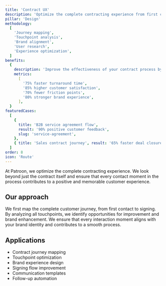 ```yaml
---
title: 'Contract UX'
description: 'Optimize the complete contracting experience from first contact to signing'
pillar: 'Design'
methodology:
  [
    'Journey mapping',
    'Touchpoint analysis',
    'Brand alignment',
    'User research',
    'Experience optimization',
  ]
benefits:
  {
    description: 'Improve the effectiveness of your contract process by 80% through a streamlined and memorable experience',
    metrics:
      [
        '75% faster turnaround time',
        '85% higher customer satisfaction',
        '70% fewer friction points',
        '80% stronger brand experience',
      ],
  }
featuredCases:
  [
    {
      title: 'B2B service agreement flow',
      result: '90% positive customer feedback',
      slug: 'service-agreement',
    },
    { title: 'Sales contract journey', result: '65% faster deal closure', slug: 'sales-contract' },
  ]
order: 8
icon: 'Route'
---
```


At Patroon, we optimize the complete contracting experience. We look beyond just the contract itself and ensure that every contact moment in the process contributes to a positive and memorable customer experience.

## Our approach

We first map the complete customer journey, from first contact to signing. By analyzing all touchpoints, we identify opportunities for improvement and brand enhancement. We ensure that every interaction moment aligns with your brand identity and contributes to a smooth process.

## Applications

- Contract journey mapping
- Touchpoint optimization
- Brand experience design
- Signing flow improvement
- Communication templates
- Follow-up automation
